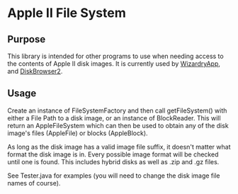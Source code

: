 # Apple II File System
## Purpose
This library is intended for other programs to use when needing access to the contents
 of Apple II disk images. It is currently used by [WizardryApp](https://github.com/dmolony/WizardryApp), and [DiskBrowser2](https://github.com/dmolony/DiskBrowser2).
## Usage
Create an instance of FileSystemFactory and then call getFileSystem() with either a File Path to a disk image, or an instance of BlockReader. This will return an
AppleFileSystem which can then be used to obtain any of the disk image's files
 (AppleFile) or blocks (AppleBlock).

As long as the disk image has a valid image file suffix, it doesn't matter what format
the disk image is in. Every possible image format will be checked until one is found. This includes hybrid disks as well as .zip and .gz files.

See Tester.java for examples (you will need to change the disk image file names of
course).
